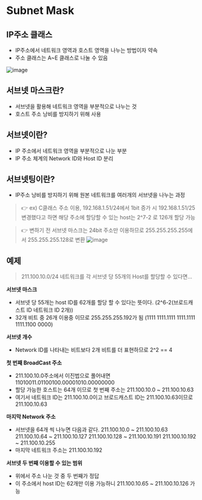 # Subnet Mask

## IP주소 클래스
- IP주소에서 네트워크 영역과 호스트 영역을 나누는 방법이자 약속
- 주소 클래스는 A~E 클래스로 나눌 수 있음
  
![image](https://github.com/harriet221/Teckit_I9_study/assets/148305892/9313aa5d-b2b8-406a-811d-b1fbf29a5f9f)


## 서브넷 마스크란?
- 서브넷을 활용해 네트워크 영역을 부분적으로 나누는 것
- 호스트 주소 낭비를 방지하기 위해 사용

## 서브넷이란?
- IP 주소에서 네트워크 영역을 부분적으로 나눈 부분
- IP 주소 체계의 Network ID와 Host ID 분리

## 서브넷팅이란?
- IP주소 낭비를 방지하기 위해 원본 네트워크를 여러개의 서브넷을 나누는 과정
> 👉 ex) C클래스 주소 이용, 192.168.1.51/24에서 1bit 증가 시 192.168.1.51/25 변경했다고 하면 해당 주소에 할당할 수 있는 host는 2^7-2 로 126개 할당 가능

> 👉 변하기 전 서브넷 마스크는 24bit 주소만 이용하므로 255.255.255.255에서 255.255.255.128로 변환
![image](https://github.com/harriet221/Teckit_I9_study/assets/148305892/14be3746-1d3c-4bc4-aed8-11df278dc712)

## 예제

> 211.100.10.0/24 네트워크를 각 서브넷 당 55개의 Host를 할당할 수 있다면...


**서브넷 마스크**
- 서브넷 당 55개는 host ID를 62개를 할당 할 수 있다는 뜻이다. (2^6-2(브로드캐스트 ID 네트워크 ID 2개))
- 32개 비트 중 26개 이용중 이므로 255.255.255.192가 됨 (1111 1111.1111 1111.1111 1111.1100 0000)

**서브넷 개수**
- Network ID를 나타내는 비트보다 2개 비트를 더 표현하므로 2^2 == 4

**첫 번째 BroadCast 주소**
- 211.100.10.0주소에서 이진법으로 풀어내면 11010011.01100100.00001010.00000000
- 할당 가능한 호스트는 64개 이므로 첫 번째 주소는 211.100.10.0 ~ 211.100.10.63
- 여기서 네트워크 ID는 211.100.10.0이고 브로드캐스트 ID는 211.100.10.63이므로 211.100.10.63

**마지막 Network 주소**
- 서브넷을 64개 씩 나누면 다음과 같다.
211.100.10.0 ~ 211.100.10.63
211.100.10.64 ~ 211.100.10.127
211.100.10.128 ~ 211.100.10.191
211.100.10.192 ~ 211.100.10.255
- 마지막 네트워크 주소는 211.100.10.192

**서브넷 두 번째 이용할 수 있는 범위**
- 위에서 주소 나눈 것 중 두 번째가 정답
- 이 주소에서 host ID는 62개만 이용 가능하니 211.100.10.65 ~ 211.100.10.126 가능
